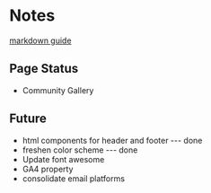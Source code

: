 # Notes

[markdown guide](https://www.markdownguide.org/basic-syntax/)


## Page Status

* Community Gallery


## Future

* html components for header and footer --- done
* freshen color scheme --- done
* Update font awesome
* GA4 property
* consolidate email platforms